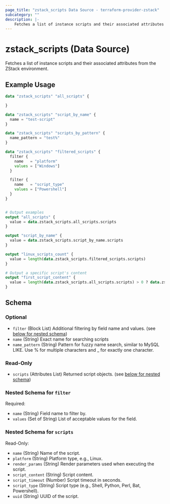 ```yaml
---
page_title: "zstack_scripts Data Source - terraform-provider-zstack"
subcategory: ""
description: |-
    Fetches a list of instance scripts and their associated attributes from the ZStack environment.
---
```


# zstack_scripts (Data Source)

Fetches a list of instance scripts and their associated attributes from the ZStack environment.

## Example Usage

```terraform
data "zstack_scripts" "all_scripts" {

}

data "zstack_scripts" "script_by_name" {
  name = "test-script"
}

data "zstack_scripts" "scripts_by_pattern" {
  name_pattern = "test%"
}

data "zstack_scripts" "filtered_scripts" {
  filter {
    name   = "platform"
    values = ["Windows"]
  }

  filter {
    name   = "script_type"
    values = ["Powershell"]
  }
}


# Output examples
output "all_scripts" {
  value = data.zstack_scripts.all_scripts.scripts
}

output "script_by_name" {
  value = data.zstack_scripts.script_by_name.scripts
}

output "linux_scripts_count" {
  value = length(data.zstack_scripts.filtered_scripts.scripts)
}

# Output a specific script's content
output "first_script_content" {
  value = length(data.zstack_scripts.all_scripts.scripts) > 0 ? data.zstack_scripts.all_scripts.scripts[0].script_content : "No scripts found"
}
```

<!-- schema generated by tfplugindocs -->
## Schema

### Optional

- `filter` (Block List) Additional filtering by field name and values. (see [below for nested schema](#nestedblock--filter))
- `name` (String) Exact name for searching scripts
- `name_pattern` (String) Pattern for fuzzy name search, similar to MySQL LIKE. Use % for multiple characters and _ for exactly one character.

### Read-Only

- `scripts` (Attributes List) Returned script objects. (see [below for nested schema](#nestedatt--scripts))

<a id="nestedblock--filter"></a>
### Nested Schema for `filter`

Required:

- `name` (String) Field name to filter by.
- `values` (Set of String) List of acceptable values for the field.


<a id="nestedatt--scripts"></a>
### Nested Schema for `scripts`

Read-Only:

- `name` (String) Name of the script.
- `platform` (String) Platform type, e.g., Linux.
- `render_params` (String) Render parameters used when executing the script.
- `script_content` (String) Script content.
- `script_timeout` (Number) Script timeout in seconds.
- `script_type` (String) Script type (e.g., Shell, Python, Perl, Bat, Powershell).
- `uuid` (String) UUID of the script.



